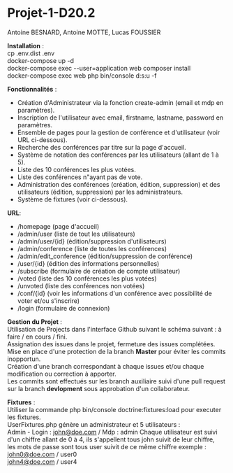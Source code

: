 # Projet-1-D20.2
Antoine BESNARD, Antoine MOTTE, Lucas FOUSSIER<br>


<b>Installation</b> :<br>
cp .env.dist .env <br>
docker-compose up -d <br>
docker-compose exec --user=application web composer install <br>
docker-compose exec web php bin/console d:s:u -f <br>


<b>Fonctionnalités</b> :<br>
 - Création d'Administrateur via la fonction create-admin (email et mdp en paramètres).
 - Inscription de l'utilisateur avec email, firstname, lastname, password en paramètres.
 - Ensemble de pages pour la gestion de conférence et d'utilisateur (voir URL ci-dessous).
 - Recherche des conférences par titre sur la page d'accueil.
 - Système de notation des conférences par les utilisateurs (allant de 1 à 5).
 - Liste des 10 conférences les plus votées.
 - Liste des conférences n"ayant pas de vote.
 - Administration des conférences (création, édition, suppression) et des utilisateurs (édition, suppression) par les administrateurs.
 - Système de fixtures (voir ci-dessous).

    
<b>URL</b>:<br>
 - /homepage (page d'accueil)
 - /admin/user (liste de tout les utilisateurs)
 - /admin/user/{id} (édition/suppression d'utilisateurs)
 - /admin/conference (liste de toutes les conférences)
 - /admin/edit_conference (édition/suppression de conférence)
 - /user/{id} (édition des informations personnelles)
 - /subscribe (formulaire de création de compte utilisateur)
 - /voted (liste des 10 conférences les plus votées)
 - /unvoted (liste des conférences non votées)
 - /conf/{id} (voir les informations d'un conférence avec possibilité de voter et/ou s'inscrire)
 - /login (formulaire de connexion)


<b>Gestion du Projet</b> : <br>
Utilisation de Projects dans l'interface Github suivant le schéma suivant : à faire / en cours / fini.<br>
Assignation des issues dans le projet, fermeture des issues complétées.<br>
Mise en place d'une protection de la branch <b>Master</b> pour éviter les commits inopportun.<br>
Création d'une branch correspondant à chaque issues et/ou chaque modification ou correction à apporter.<br>
Les commits sont effectués sur les branch auxiliaire suivi d'une pull request sur la branch <b>devlopment</b> sous approbation d'un collaborateur.<br>

<b>Fixtures</b> : <br>
Utiliser la commande php bin/console doctrine:fixtures:load pour executer les fixtures.<br>
UserFixtures.php génère un administrateur et 5 utilisateurs :<br>
Admin - Login : john@doe.com / Mdp : admin
Chaque utilisateur est suivi d'un chiffre allant de 0 à 4, ils s'appellent tous john suivit de leur chiffre,<br>
les mots de passe sont tous user suivit de ce même chiffre exemple : <br>
john0@doe.com / user0 <br>
john4@doe.com / user4 <br>

